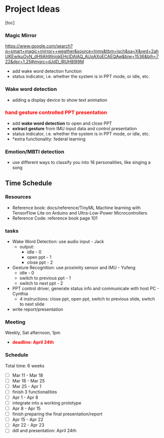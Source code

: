 # **Project Ideas**

[toc]

### **Magic Mirror**

https://www.google.com/search?q=smart+magic+mirror++weather&source=lnms&tbm=isch&sa=X&ved=2ahUKEwikuOvN_dH9AhWnjokEHclDAlAQ_AUoAXoECAEQAw&biw=1536&bih=722&dpr=1.25#imgrc=dJdD_lRUH8l99M

- add wake word detection function
- status indicator, i.e. whether the system is in PPT mode, or idle, etc.

### **Wake word detection**

- adding a display device to show text animation

### **<font color='red'>hand gesture controlled PPT presentation</font>**

- add **wake word detection** to open and close PPT
- **extract gesture** from IMU input data and control presentation
- status indicator, i.e. whether the system is in PPT mode, or idle, etc.
- *extra functionality: federal learning 

### **Emotion/MBTI detection**

- use different ways to classify you into 16 personalities, like singing a song

## **Time Schedule**

### **Resources**

- Reference book: docs/reference/TinyML Machine learning with TensorFlow Lite on Arduino and Ultra-Low-Power Microcontrollers
- Reference Code: reference book page 101

### **tasks**

- Wake Word Detection: use audio input - Jack
  - output: 
    - idle - 0
    - open ppt - 1
    - close ppt - 2
- Gesture Recognition: use proximity sensor and IMU - Yufeng
  - idle - 0
  - switch to previous ppt - 1
  - switch to next ppt - 2
- PPT control driver, generate status info and communicate with host PC - Cynthia
  - 4 instructions: close ppt, open ppt, switch to previous slide, switch to next slide
- write report/presentation

### **Meeting**

Weekly, Sat afternoon, 1pm

- <font color='red'>**deadline: April 24th**</font>

### **Schedule**

Total time: 6 weeks

- [ ] Mar 11 - Mar 18
- [ ] Mar 18 - Mar 25
- [ ] Mar 25 - Apr 1
- [ ] finish 3 functionalities
- [ ] Apr 1 - Apr 8
- [ ] integrate into a working prototype
- [ ] Apr 8 - Apr 15
- [ ] finish preparing the final presentation/report
- [ ] Apr 15 - Apr 22
- [ ] Apr 22 - Apr 23
- [ ] ddl and presentation: April 24th